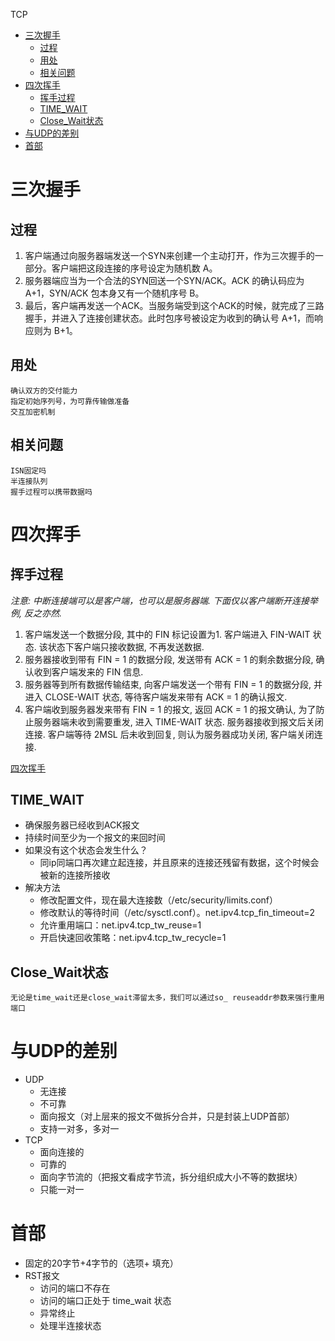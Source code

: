 TCP

<!-- TOC -->

- [三次握手](#三次握手)
    - [过程](#过程)
    - [用处](#用处)
    - [相关问题](#相关问题)
- [四次挥手](#四次挥手)
    - [挥手过程](#挥手过程)
    - [TIME_WAIT](#time_wait)
    - [Close_Wait状态](#close_wait状态)
- [与UDP的差别](#与udp的差别)
- [首部](#首部)

<!-- /TOC -->
# 三次握手
## 过程
1. 客户端通过向服务器端发送一个SYN来创建一个主动打开，作为三次握手的一部分。客户端把这段连接的序号设定为随机数 A。
2. 服务器端应当为一个合法的SYN回送一个SYN/ACK。ACK 的确认码应为 A+1，SYN/ACK 包本身又有一个随机序号 B。
3. 最后，客户端再发送一个ACK。当服务端受到这个ACK的时候，就完成了三路握手，并进入了连接创建状态。此时包序号被设定为收到的确认号 A+1，而响应则为 B+1。
## 用处
	确认双方的交付能力
	指定初始序列号，为可靠传输做准备
	交互加密机制
## 相关问题
	ISN固定吗
	半连接队列
	握手过程可以携带数据吗

# 四次挥手
## 挥手过程

_注意: 中断连接端可以是客户端，也可以是服务器端. 下面仅以客户端断开连接举例, 反之亦然._

1. 客户端发送一个数据分段, 其中的 FIN 标记设置为1. 客户端进入 FIN-WAIT 状态. 该状态下客户端只接收数据, 不再发送数据.
2. 服务器接收到带有 FIN = 1 的数据分段, 发送带有 ACK = 1 的剩余数据分段, 确认收到客户端发来的 FIN 信息.
3. 服务器等到所有数据传输结束, 向客户端发送一个带有 FIN = 1 的数据分段, 并进入 CLOSE-WAIT 状态, 等待客户端发来带有 ACK = 1 的确认报文.
4. 客户端收到服务器发来带有 FIN = 1 的报文, 返回 ACK = 1 的报文确认, 为了防止服务器端未收到需要重发, 进入 TIME-WAIT 状态. 服务器接收到报文后关闭连接. 客户端等待 2MSL 后未收到回复, 则认为服务器成功关闭, 客户端关闭连接.

[四次挥手](http://blog.csdn.net/whuslei/article/details/6667471)

## TIME_WAIT
* 确保服务器已经收到ACK报文
* 持续时间至少为一个报文的来回时间
* 如果没有这个状态会发生什么？
    * 同ip同端口再次建立起连接，并且原来的连接还残留有数据，这个时候会被新的连接所接收
* 解决方法
    * 修改配置文件，现在最大连接数（/etc/security/limits.conf）
    * 修改默认的等待时间（/etc/sysctl.conf）。net.ipv4.tcp_fin_timeout=2
    * 允许重用端口：net.ipv4.tcp_tw_reuse=1
    * 开启快速回收策略：net.ipv4.tcp_tw_recycle=1

## Close_Wait状态
	无论是time_wait还是close_wait滞留太多，我们可以通过so_ reuseaddr参数来强行重用端口

# 与UDP的差别
* UDP
    * 无连接
    * 不可靠
    * 面向报文（对上层来的报文不做拆分合并，只是封装上UDP首部）
    * 支持一对多，多对一
* TCP
    * 面向连接的
    * 可靠的
    * 面向字节流的（把报文看成字节流，拆分组织成大小不等的数据块）
    * 只能一对一
# 首部
* 固定的20字节+4字节的（选项+ 填充）
* RST报文
    * 访问的端口不存在
    * 访问的端口正处于 time_wait 状态
    * 异常终止
    * 处理半连接状态




    